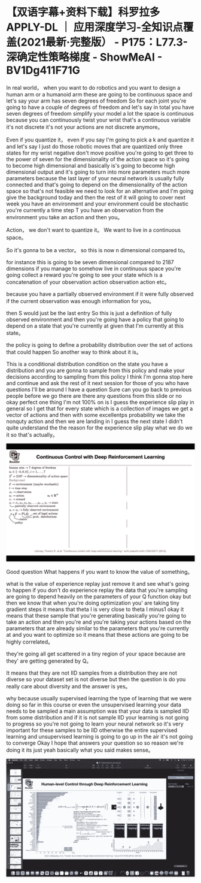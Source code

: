 # 【双语字幕+资料下载】科罗拉多 APPLY-DL ｜ 应用深度学习-全知识点覆盖(2021最新·完整版） - P175：L77.3- 深确定性策略梯度 - ShowMeAI - BV1Dg411F71G

In real world， when you want to do robotics and you want to design a human arm or a humanoid arm these are going to be continuous space and let's say your arm has seven degrees of freedom So for each joint you're going to have a couple of degrees of freedom and let's say in total you have seven degrees of freedom simplify your model a lot the space is continuous because you can continuously twist your wrist that's a continuous variable it's not discrete it's not your actions are not discrete anymore。

Even if you quantize it， even if you say I'm going to pick a k and quantize it and let's say I just do those robotic moves that are quantized only three states for my wrist negative don't move positive you're going to get three to the power of seven for the dimensionality of the action space so it's going to become high dimensional and basically is's going to become high dimensional output and it's going to turn into more parameters much more parameters because the last layer of your neural network is usually fully connected and that's going to depend on the dimensionality of the action space so that's not feasible we need to look for an alternative and I'm going give the background today and then the rest of it will going to cover next week you have an environment and your environment could be stochastic you're currently a time step T you have an observation from the environment you take an action and then you。

Action， we don't want to quantize it。 We want to live in a continuous space。

 So it's gonna to be a vector。 so this is now n dimensional compared to。

 for instance this is going to be seven dimensional compared to 2187 dimensions if you manage to somehow live in continuous space you're going collect a reward you're going to see your state which is a concatenation of your observation action observation action etc。

 because you have a partially observed environment if it were fully observed if the current observation was enough information for you。

 then S would just be the last entry So this is just a definition of fully observed environment and then you're going have a policy that going to depend on a state that you're currently at given that I'm currently at this state。

 the policy is going to define a probability distribution over the set of actions that could happen So another way to think about it is。

This is a conditional distribution condition on the state you have a distribution and you are gonna to sample from this policy and make your decisions according to sampling from this policy I think I'm gonna stop here and continue and ask the rest of it next session for those of you who have questions I'll be around I have a question Sure can you go back to previous people before we go there are there any questions from this slide or no okay perfect one thing I'm not 100% on is I guess the experience slip play in general so I get that for every state which is a collection of images we get a vector of actions and then with some excellentps probability we take the nonquty action and then we are landing in I guess the next state I didn't quite understand the the reason for the experience slip play what we do we it so that's actually。



![](img/25e795accde79bd0c1875bc70e9083b0_1.png)

Good question What happens if you want to know the value of something。

 what is the value of experience replay just remove it and see what's going to happen if you don't do experience replay the data that you're sampling are going to depend heavily on the parameters of your Q function okay but then we know that when you're doing optimization you' are taking tiny gradient steps it means that theta I is very close to theta I minus1 okay it means that these sample that you're generating basically you're going to take an action and then you're and you're taking your actions based on the parameters that are already similar to the parameters that you're currently at and you want to optimize so it means that these actions are going to be highly correlated。

 they're going all get scattered in a tiny region of your space because are they' are getting generated by Q。

It means that they are not IID samples from a distribution they are not diverse so your dataset set is not diverse but then the question is do you really care about diversity and the answer is yes。

 why because usually supervised learning the type of learning that we were doing so far in this course or even the unsupervised learning your data needs to be sampled a main assumption was that your data is sampled IID from some distribution and if it is not sample IID your learning is not going to progress so you're not going to learn your neural network so it's very important for these samples to be IID otherwise the entire supervised learning and unsupervised learning is going to go up in the air it's not going to converge Okay I hope that answers your question so so reason we're doing it its just yeah basically what you said makes sense。



![](img/25e795accde79bd0c1875bc70e9083b0_3.png)
